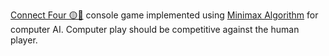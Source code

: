  <a href="https://en.wikipedia.org/wiki/Connect_Four">Connect Four 🟡🔴</a> console game implemented using <a href="https://en.wikipedia.org/wiki/Minimax">Minimax Algorithm</a> for computer AI. Computer play should be competitive against the human player.

